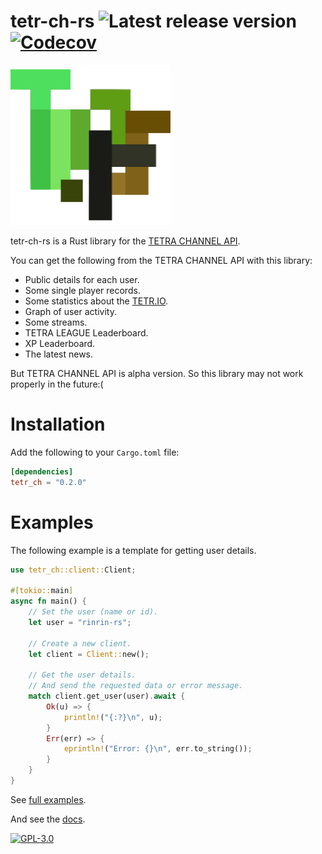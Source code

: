 # tetr-ch-rs ![Latest release version](https://img.shields.io/github/v/release/Rinrin0413/tetr-ch-rs?color=007722&label=Latest%20release&style=flat-square) [![Codecov](https://img.shields.io/codecov/c/github/Rinrin0413/tetr-ch-rs?color=%23651a00&logo=Codecov&style=flat-square)](https://app.codecov.io/gh/Rinrin0413/tetr-ch-rs)

<img src="./assets/tetr-ch-rs.png" alt="tetr-ch-rs" width="256px">

tetr-ch-rs is a Rust library for the [TETRA CHANNEL API](https://tetr.io/about/api/).

You can get the following from the TETRA CHANNEL API with this library:

- Public details for each user.
- Some single player records.
- Some statistics about the [TETR.IO](https://tetr.io).
- Graph of user activity.
- Some streams.
- TETRA LEAGUE Leaderboard.
- XP Leaderboard.
- The latest news.

But TETRA CHANNEL API is alpha version.
So this library may not work properly in the future:(

# Installation

Add the following to your `Cargo.toml` file:

```toml
[dependencies]
tetr_ch = "0.2.0"
```

# Examples

The following example is a template for getting user details.

```rust
use tetr_ch::client::Client;

#[tokio::main]
async fn main() {
    // Set the user (name or id).
    let user = "rinrin-rs";

    // Create a new client.
    let client = Client::new();

    // Get the user details.
    // And send the requested data or error message.
    match client.get_user(user).await {
        Ok(u) => {
            println!("{:?}\n", u);
        }
        Err(err) => {
            eprintln!("Error: {}\n", err.to_string());
        }
    }
}
```

See [full examples](./examples/).

And see the [docs](https://docs.rs/tetr_ch/).

[![GPL-3.0](https://img.shields.io/github/license/Rinrin0413/tetr-ch-rs?color=%23BD0102&style=for-the-badge)](./LICENSE.md)
